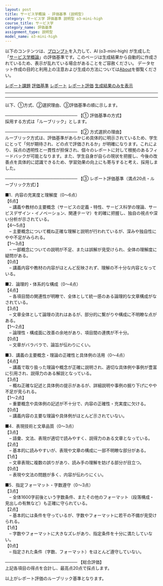 ```yaml
---
layout: post
title: サービス学概論 - 評価基準 (説明型)
category: サービス学 評価基準 説明型 o3-mini-high
course_title: サービス学
category_name: 評価基準
assignment_type: 説明型
model_name: o3-mini-high
---
```


以下のコンテンツは、[プロンプト](https://github.com/takedatoshiyuki/synthetic_assignments/tree/main/generated/サービス学/o3-mini-high/prompt_評価基準-説明型.md)を入力して、AI (o3-mini-high) が生成した「[サービス学概論](/contents/サービス学/)」の評価基準です。このページは生成結果から自動的に作成されているため、表示が乱れている場合があることをご容赦ください。
データセット作成の目的と利用上の注意および生成の方法については[About](/About)を御覧ください。

[レポート課題](../レポート課題-説明型)
[評価基準](../評価基準-説明型)
[レポート](../レポート-説明型)
[レポート評価](../レポート評価-説明型)
[生成結果のみを表示](https://github.com/takedatoshiyuki/synthetic_assignments/tree/main/generated/サービス学/o3-mini-high/評価基準-説明型.md)
  

***
***
  
以下、①方式、②選択理由、③評価基準の順に示します。

────────────────────────
【① 評価基準の方式】  
採用する方式は「ルーブリック」とします。

────────────────────────
【② 方式選択の理由】  
ルーブリック方式は、評価基準があらかじめ具体的に明示されているため、学生にとって「何が期待され、どの点で評価されるか」が明確になります。これにより、採点の透明性と一貫性が担保され、個々のレポートに対して根拠のあるフィードバックが可能となります。また、学生自身が自らの現状を把握し、今後の改善点を具体的に認識できるため、学習効果の向上にも寄与すると考え、採用しました。

────────────────────────
【③ レポート評価基準（満点20点・ルーブリック方式）】

■1．内容の充実度と理解度（0～6点）  
【6点】  
 – 講義や教材の主要概念（サービスの定義・特性、サービス科学の理論、サービスデザイン・イノベーション、関連テーマ）を的確に把握し、独自の視点や深い分析が示されている。  
【4～5点】  
 – 主要概念について概ね正確な理解と説明が行われているが、深みや独自性にやや不足がみられる。  
【1～3点】  
 – 一部概念についての説明が不足、または誤解が見受けられ、全体の理解度に疑問がある。  
【0点】  
 – 講義内容や教材の内容がほとんど反映されず、理解の不十分な内容となっている。

■2．論理的・体系的な構成（0～4点）  
【4点】  
 – 各項目間の関連性が明瞭で、全体として統一感のある論理的な文章構成がなされている。  
【3点】  
 – 文章全体として論理の流れはあるが、部分的に繋がりや構成に不明瞭な点がある。  
【1～2点】  
 – 論理性・構成面に改善の余地があり、項目間の連携が不十分。  
【0点】  
 – 文章がバラバラで、論旨が伝わりにくい。

■3．講義の主要概念・理論の正確性と具体例の活用（0～4点）  
【4点】  
 – 講義で取り扱った理論や概念が正確に説明され、適切な具体例や事例が豊富に引用され、説得力のある解説となっている。  
【3点】  
 – 概ね正確な記述と具体例の提示があるが、詳細説明や事例の掘り下げにやや不足が見られる。  
【1～2点】  
 – 重要概念や具体例の記述が不十分で、内容の正確性・充実度に欠ける。  
【0点】  
 – 講義内容の主要な理論や具体例がほとんど示されていない。

■4．表現技術と文章品質（0～3点）  
【3点】  
 – 語彙、文法、表現が適切で読みやすく、説得力のある文章となっている。  
【2点】  
 – 基本的に読みやすいが、表現や文章の構成に一部不明瞭な部分がある。  
【1点】  
 – 文章表現に複数の誤りがあり、読み手の理解を妨げる部分が目立つ。  
【0点】  
 – 表現や文法の問題が多く、内容が伝わりにくい。

■5．指定フォーマット・字数遵守（0～3点）  
【3点】  
 – 全体1600字前後という字数条件、またその他のフォーマット（段落構成・見出しの有無など）も正確に守られている。  
【2点】  
 – 基本的には条件を守っているが、字数やフォーマットに若干の不備が見受けられる。  
【1点】  
 – 字数やフォーマットに大きなズレがあり、指定条件を十分に満たしていない。  
【0点】  
 – 指定された条件（字数、フォーマット）をほとんど遵守していない。

────────────────────────
【総合評価】  
上記各項目の得点を合計し、最高点20点で採点します。

以上がレポート評価のルーブリック基準となります。
